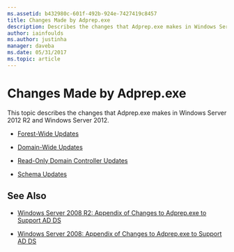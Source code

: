 ```yaml
---
ms.assetid: b432980c-601f-492b-924e-7427419c8457
title: Changes Made by Adprep.exe
description: Describes the changes that Adprep.exe makes in Windows Server 2012 R2 and Windows Server 2012
author: iainfoulds
ms.author: justinha
manager: daveba
ms.date: 05/31/2017
ms.topic: article
---
```


# Changes Made by Adprep.exe

This topic describes the changes that Adprep.exe makes in Windows Server 2012 R2 and Windows Server 2012.

- [Forest-Wide Updates](../../../ad-ds/deploy/RODC/Forest-Wide-Updates.md)

- [Domain-Wide Updates](../../../ad-ds/deploy/Domain-Wide-Updates.md)

- [Read-Only Domain Controller Updates](../../../ad-ds/deploy/RODC/Read-Only-Domain-Controller-Updates.md)

- [Schema Updates](../../../ad-ds/deploy/Schema-Updates.md)

## See Also

- [Windows Server 2008 R2: Appendix of Changes to Adprep.exe to Support AD DS](/previous-versions/windows/it-pro/windows-server-2008-R2-and-2008/dd378876(v=ws.10))

- [Windows Server 2008: Appendix of Changes to Adprep.exe to Support AD DS](/previous-versions/windows/it-pro/windows-server-2008-R2-and-2008/cc770703(v=ws.10))
